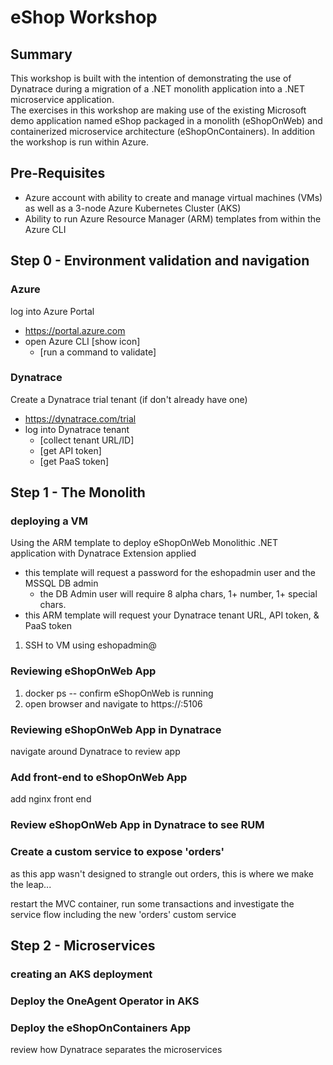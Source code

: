 # eShop Workshop
## Summary
This workshop is built with the intention of demonstrating the use of Dynatrace during a migration of a .NET monolith application into a .NET microservice application.  
The exercises in this workshop are making use of the existing Microsoft demo application named eShop packaged in a monolith (eShopOnWeb) and containerized microservice architecture (eShopOnContainers).  In addition the workshop is run within Azure.  
## Pre-Requisites
- Azure account with ability to create and manage virtual machines (VMs) as well as a 3-node Azure Kubernetes Cluster (AKS)
- Ability to run Azure Resource Manager (ARM) templates from within the Azure CLI

## Step 0 - Environment validation and navigation
### Azure
log into Azure Portal 
- https://portal.azure.com
- open Azure CLI [show icon]
  - [run a command to validate]
### Dynatrace
Create a Dynatrace trial tenant (if don't already have one)
- https://dynatrace.com/trial
- log into Dynatrace tenant
  - [collect tenant URL/ID]
  - [get API token]
  - [get PaaS token]
## Step 1 - The Monolith
### deploying a VM
Using the ARM template to deploy eShopOnWeb Monolithic .NET application with Dynatrace Extension applied
- this template will request a password for the eshopadmin user and the MSSQL DB admin
  - the DB Admin user will require 8 alpha chars, 1+ number, 1+ special chars.
- this ARM template will request your Dynatrace tenant URL, API token, & PaaS token

1. SSH to VM using eshopadmin@<vm ip>

### Reviewing eShopOnWeb App
1. docker ps -- confirm eShopOnWeb is running
1. open browser and navigate to https://<vm ip>:5106

### Reviewing eShopOnWeb App in Dynatrace
navigate around Dynatrace to review app

### Add front-end to eShopOnWeb App
add nginx front end

### Review eShopOnWeb App in Dynatrace to see RUM

### Create a custom service to expose 'orders'
as this app wasn't designed to strangle out orders, this is where we make the leap... 

restart the MVC container, run some transactions and investigate the service flow including the new 'orders' custom service

## Step 2 - Microservices
### creating an AKS deployment

### Deploy the OneAgent Operator in AKS

### Deploy the eShopOnContainers App
review how Dynatrace separates the microservices



